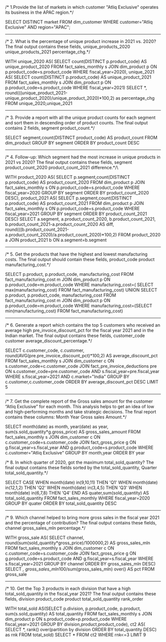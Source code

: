 /* 1.Provide the list of markets in which customer "Atliq Exclusive" operates its
business in the APAC region.*/

SELECT DISTINCT market 
FROM dim_customer
WHERE customer="Atliq Exclusive" AND region="APAC";

------------------------------------------------------------------------------------------------------------------------------------------------------

/* 2. What is the percentage of unique product increase in 2021 vs. 2020? The
final output contains these fields,
unique_products_2020
unique_products_2021
percentage_chg.*/

WITH unique_2020 AS(
		SELECT count(DISTINCT p.product_code) AS unique_product_2020
	FROM fact_sales_monthly s
	JOIN dim_product p ON
	p.product_code=s.product_code
	WHERE fiscal_year=2020),
unique_2021 AS(
	SELECT count(DISTINCT p.product_code) AS unique_product_2021 
	FROM fact_sales_monthly s
	JOIN dim_product p ON
	p.product_code=s.product_code
	WHERE fiscal_year=2021)
SELECT *,
	round(((unique_product_2021-unique_product_2020)/unique_product_2020)*100,2) as percentage_chg 
    FROM unique_2020,unique_2021

------------------------------------------------------------------------------------------------------------------------------------------------------

/* 3. Provide a report with all the unique product counts for each segment and
sort them in descending order of product counts. The final output contains
2 fields,
segment
product_count.*/

SELECT segment,count(DISTINCT product_code) AS product_count 
FROM dim_product
GROUP BY segment
ORDER BY product_count DESC

---------------------------------------------------------------------------------------------------------------------------------------------------

/* 4. Follow-up: Which segment had the most increase in unique products in
2021 vs 2020? The final output contains these fields,
segment
product_count_2020
product_count_2021
difference.*/\

WITH product_2020 AS(
	SELECT p.segment,count(DISTINCT p.product_code) AS product_count_2020
	FROM dim_product p
	JOIN fact_sales_monthly s
	ON p.product_code=s.product_code
	WHERE fiscal_year=2020
	GROUP BY segment
	ORDER BY product_count_2020 DESC),
product_2021 AS(
	SELECT p.segment,count(DISTINCT p.product_code) AS product_count_2021
	FROM dim_product p
	JOIN fact_sales_monthly s
	ON p.product_code=s.product_code
	WHERE fiscal_year=2021
	GROUP BY segment
	ORDER BY product_count_2021 DESC)
SELECT a.segment,
	   a.product_count_2020,
       b.product_count_2021,
	   b.product_count_2021-a.product_count_2020 AS diff,
round(((b.product_count_2021-a.product_count_2020)/a.product_count_2020)*100,2) 
FROM product_2020 a 
JOIN product_2021 b
ON a.segment=b.segment

---------------------------------------------------------------------------------------------------------------------------------------------------

/* 5. Get the products that have the highest and lowest manufacturing costs.
The final output should contain these fields,
product_code
product
manufacturing_cost.*/

SELECT p.product,
	   p.product_code,
       manufacturing_cost
FROM fact_manufacturing_cost m 
JOIN dim_product p
ON p.product_code=m.product_code
WHERE manufacturing_cost=(
SELECT max(manufacturing_cost) FROM fact_manufacturing_cost)
UNION
SELECT p.product,
	   p.product_code,
	   manufacturing_cost
FROM fact_manufacturing_cost m 
JOIN dim_product p
ON p.product_code=m.product_code
WHERE manufacturing_cost=(SELECT min(manufacturing_cost) FROM fact_manufacturing_cost)

---------------------------------------------------------------------------------------------------------------------------------------------------

/* 6. Generate a report which contains the top 5 customers who received an
average high pre_invoice_discount_pct for the fiscal year 2021 and in the
Indian market. The final output contains these fields,
customer_code
customer
average_discount_percentage.*/

SELECT c.customer_code,
	   c.customer,
	   round(AVG(pre.pre_invoice_discount_pct)*100,2) AS average_discount_pct
FROM fact_sales_monthly s
JOIN dim_customer c
ON s.customer_code=c.customer_code
JOIN fact_pre_invoice_deductions pre
ON s.customer_code=pre.customer_code 
AND s.fiscal_year=pre.fiscal_year
WHERE s.fiscal_year=2021 AND c.market="India"
GROUP BY c.customer,c.customer_code
ORDER BY  average_discount_pct DESC
LIMIT 5

---------------------------------------------------------------------------------------------------------------------------------------------------

/* 7. Get the complete report of the Gross sales amount for the customer “Atliq
Exclusive” for each month. This analysis helps to get an idea of low and
high-performing months and take strategic decisions.
The final report contains these columns:
Month
Year
Gross sales Amount.*/

SELECT  month(date) as month,
		year(date) as year,
		sum(s.sold_quantity*g.gross_price) AS gross_sales_amount
FROM fact_sales_monthly s 
JOIN dim_customer c
ON c.customer_code=s.customer_code
JOIN fact_gross_price g
ON g.fiscal_year=s.fiscal_year AND
g.product_code=s.product_code
WHERE c.customer="Atliq Exclusive"
GROUP BY month,year
ORDER BY year

/* 8. In which quarter of 2020, got the maximum total_sold_quantity? The final
output contains these fields sorted by the total_sold_quantity,
Quarter
total_sold_quantity.*/

SELECT CASE
WHEN month(date) in(9,10,11) THEN 'Q1'
WHEN month(date) in(12,1,2) THEN 'Q2'
WHEN month(date) in(3,4,5) THEN 'Q3'
WHEN month(date) in(6,7,8) THEN 'Q4'
END AS quater,sum(sold_quantity) AS total_sold_quantity 
FROM fact_sales_monthly
WHERE fiscal_year=2020
GROUP BY quater
ORDER BY total_sold_quantity DESC

---------------------------------------------------------------------------------------------------------------------------------------------------

/* 9. Which channel helped to bring more gross sales in the fiscal year 2021
and the percentage of contribution? The final output contains these fields,
channel
gross_sales_mln
percentage.*/

WITH gross_sale AS(
		SELECT channel,
        round(sum(sold_quantity*gross_price)/1000000,2) AS gross_sales_mln
FROM fact_sales_monthly s
JOIN dim_customer c
ON c.customer_code=s.customer_code
JOIN fact_gross_price g
ON g.product_code=s.product_code 
AND g.fiscal_year=s.fiscal_year
WHERE s.fiscal_year=2021
GROUP BY channel
ORDER BY gross_sales_mln DESC)
SELECT *,
	   gross_sales_mln*100/sum(gross_sales_mln) over() AS pct 
       FROM gross_sale
       
---------------------------------------------------------------------------------------------------------------------------------------------------


/* 10. Get the Top 3 products in each division that have a high
total_sold_quantity in the fiscal_year 2021? The final output contains these
fields,
division
product_code
product
total_sold_quantity
rank_order

WITH total_sold AS(SELECT 
		p.division,
        p.product_code,
		p.product,
        sum(s.sold_quantity) AS total_quantity
FROM fact_sales_monthly s
JOIN dim_product p
ON s.product_code=p.product_code
WHERE fiscal_year=2021
GROUP BY division,product,product_code),
ct2 AS(
		SELECT *,
		rank() over(partition by division ORDER BY total_quantity DESC) as rnk
FROM total_sold)
SELECT * FROM ct2 WHERE  rnk<=3
LIMIT 9
